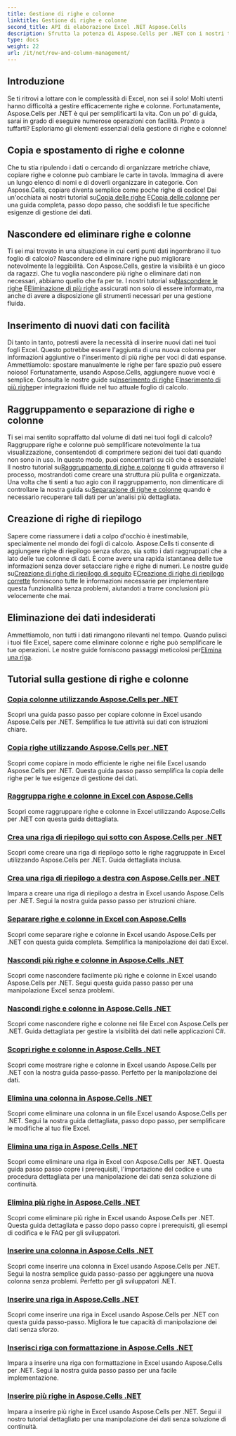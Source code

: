 ```yaml
---
title: Gestione di righe e colonne
linktitle: Gestione di righe e colonne
second_title: API di elaborazione Excel .NET Aspose.Cells
description: Sfrutta la potenza di Aspose.Cells per .NET con i nostri tutorial completi sulla gestione di righe e colonne per migliorare le tue competenze in Excel senza sforzo.
type: docs
weight: 22
url: /it/net/row-and-column-management/
---
```

## Introduzione

Se ti ritrovi a lottare con le complessità di Excel, non sei il solo! Molti utenti hanno difficoltà a gestire efficacemente righe e colonne. Fortunatamente, Aspose.Cells per .NET è qui per semplificarti la vita. Con un po' di guida, sarai in grado di eseguire numerose operazioni con facilità. Pronto a tuffarti? Esploriamo gli elementi essenziali della gestione di righe e colonne!

## Copia e spostamento di righe e colonne

 Che tu stia ripulendo i dati o cercando di organizzare metriche chiave, copiare righe e colonne può cambiare le carte in tavola. Immagina di avere un lungo elenco di nomi e di doverli organizzare in categorie. Con Aspose.Cells, copiare diventa semplice come poche righe di codice! Dai un'occhiata ai nostri tutorial su[Copia delle righe](./copying-rows/) E[Copia delle colonne](./copying-columns/) per una guida completa, passo dopo passo, che soddisfi le tue specifiche esigenze di gestione dei dati.

## Nascondere ed eliminare righe e colonne

 Ti sei mai trovato in una situazione in cui certi punti dati ingombrano il tuo foglio di calcolo? Nascondere ed eliminare righe può migliorare notevolmente la leggibilità. Con Aspose.Cells, gestire la visibilità è un gioco da ragazzi. Che tu voglia nascondere più righe o eliminare dati non necessari, abbiamo quello che fa per te. I nostri tutorial su[Nascondere le righe](./hide-rows-columns-aspose-cells/) E[Eliminazione di più righe](./delete-multiple-rows-aspose-cells/) assicurati non solo di essere informato, ma anche di avere a disposizione gli strumenti necessari per una gestione fluida.

## Inserimento di nuovi dati con facilità

 Di tanto in tanto, potresti avere la necessità di inserire nuovi dati nei tuoi fogli Excel. Questo potrebbe essere l'aggiunta di una nuova colonna per informazioni aggiuntive o l'inserimento di più righe per voci di dati espanse. Ammettiamolo: spostare manualmente le righe per fare spazio può essere noioso! Fortunatamente, usando Aspose.Cells, aggiungere nuove voci è semplice. Consulta le nostre guide su[Inserimento di righe](./insert-row-aspose-cells/) E[Inserimento di più righe](./insert-multiple-rows-aspose-cells/)per integrazioni fluide nel tuo attuale foglio di calcolo.

## Raggruppamento e separazione di righe e colonne

 Ti sei mai sentito sopraffatto dal volume di dati nei tuoi fogli di calcolo? Raggruppare righe e colonne può semplificare notevolmente la tua visualizzazione, consentendoti di comprimere sezioni dei tuoi dati quando non sono in uso. In questo modo, puoi concentrarti su ciò che è essenziale! Il nostro tutorial su[Raggruppamento di righe e colonne](./grouping-rows-and-columns/) ti guida attraverso il processo, mostrandoti come creare una struttura più pulita e organizzata. Una volta che ti senti a tuo agio con il raggruppamento, non dimenticare di controllare la nostra guida su[Separazione di righe e colonne](./ungrouping-rows-and-columns/) quando è necessario recuperare tali dati per un'analisi più dettagliata.

## Creazione di righe di riepilogo

Sapere come riassumere i dati a colpo d'occhio è inestimabile, specialmente nel mondo dei fogli di calcolo. Aspose.Cells ti consente di aggiungere righe di riepilogo senza sforzo, sia sotto i dati raggruppati che a lato delle tue colonne di dati. È come avere una rapida istantanea delle tue informazioni senza dover setacciare righe e righe di numeri. Le nostre guide su[Creazione di righe di riepilogo di seguito](./summary-row-below/) E[Creazione di righe di riepilogo corrette](./summary-row-right/) forniscono tutte le informazioni necessarie per implementare questa funzionalità senza problemi, aiutandoti a trarre conclusioni più velocemente che mai.

## Eliminazione dei dati indesiderati

 Ammettiamolo, non tutti i dati rimangono rilevanti nel tempo. Quando pulisci i tuoi file Excel, sapere come eliminare colonne e righe può semplificare le tue operazioni. Le nostre guide forniscono passaggi meticolosi per[Elimina una riga](./delete-row-aspose-cells/).

## Tutorial sulla gestione di righe e colonne
### [Copia colonne utilizzando Aspose.Cells per .NET](./copying-columns/)
Scopri una guida passo passo per copiare colonne in Excel usando Aspose.Cells per .NET. Semplifica le tue attività sui dati con istruzioni chiare.
### [Copia righe utilizzando Aspose.Cells per .NET](./copying-rows/)
Scopri come copiare in modo efficiente le righe nei file Excel usando Aspose.Cells per .NET. Questa guida passo passo semplifica la copia delle righe per le tue esigenze di gestione dei dati.
### [Raggruppa righe e colonne in Excel con Aspose.Cells](./grouping-rows-and-columns/)
Scopri come raggruppare righe e colonne in Excel utilizzando Aspose.Cells per .NET con questa guida dettagliata.
### [Crea una riga di riepilogo qui sotto con Aspose.Cells per .NET](./summary-row-below/)
Scopri come creare una riga di riepilogo sotto le righe raggruppate in Excel utilizzando Aspose.Cells per .NET. Guida dettagliata inclusa.
### [Crea una riga di riepilogo a destra con Aspose.Cells per .NET](./summary-row-right/)
Impara a creare una riga di riepilogo a destra in Excel usando Aspose.Cells per .NET. Segui la nostra guida passo passo per istruzioni chiare.
### [Separare righe e colonne in Excel con Aspose.Cells](./ungrouping-rows-and-columns/)
Scopri come separare righe e colonne in Excel usando Aspose.Cells per .NET con questa guida completa. Semplifica la manipolazione dei dati Excel.
### [Nascondi più righe e colonne in Aspose.Cells .NET](./hide-multiple-rows-columns-aspose-cells/)
Scopri come nascondere facilmente più righe e colonne in Excel usando Aspose.Cells per .NET. Segui questa guida passo passo per una manipolazione Excel senza problemi.
### [Nascondi righe e colonne in Aspose.Cells .NET](./hide-rows-columns-aspose-cells/)
Scopri come nascondere righe e colonne nei file Excel con Aspose.Cells per .NET. Guida dettagliata per gestire la visibilità dei dati nelle applicazioni C#.
### [Scopri righe e colonne in Aspose.Cells .NET](./unhide-rows-columns-aspose-cells/)
Scopri come mostrare righe e colonne in Excel usando Aspose.Cells per .NET con la nostra guida passo-passo. Perfetto per la manipolazione dei dati.
### [Elimina una colonna in Aspose.Cells .NET](./delete-column-aspose-cells/)
Scopri come eliminare una colonna in un file Excel usando Aspose.Cells per .NET. Segui la nostra guida dettagliata, passo dopo passo, per semplificare le modifiche al tuo file Excel.
### [Elimina una riga in Aspose.Cells .NET](./delete-row-aspose-cells/)
Scopri come eliminare una riga in Excel con Aspose.Cells per .NET. Questa guida passo passo copre i prerequisiti, l'importazione del codice e una procedura dettagliata per una manipolazione dei dati senza soluzione di continuità.
### [Elimina più righe in Aspose.Cells .NET](./delete-multiple-rows-aspose-cells/)
Scopri come eliminare più righe in Excel usando Aspose.Cells per .NET. Questa guida dettagliata e passo dopo passo copre i prerequisiti, gli esempi di codifica e le FAQ per gli sviluppatori.
### [Inserire una colonna in Aspose.Cells .NET](./insert-column-aspose-cells/)
Scopri come inserire una colonna in Excel usando Aspose.Cells per .NET. Segui la nostra semplice guida passo-passo per aggiungere una nuova colonna senza problemi. Perfetto per gli sviluppatori .NET.
### [Inserire una riga in Aspose.Cells .NET](./insert-row-aspose-cells/)
Scopri come inserire una riga in Excel usando Aspose.Cells per .NET con questa guida passo-passo. Migliora le tue capacità di manipolazione dei dati senza sforzo.
### [Inserisci riga con formattazione in Aspose.Cells .NET](./insert-row-formatting-aspose-cells/)
Impara a inserire una riga con formattazione in Excel usando Aspose.Cells per .NET. Segui la nostra guida passo passo per una facile implementazione.
### [Inserire più righe in Aspose.Cells .NET](./insert-multiple-rows-aspose-cells/)
Impara a inserire più righe in Excel usando Aspose.Cells per .NET. Segui il nostro tutorial dettagliato per una manipolazione dei dati senza soluzione di continuità.
